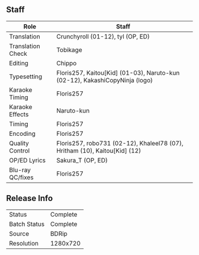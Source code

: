 ## Staff

| Role              | Staff                                                                       |
|-------------------|-----------------------------------------------------------------------------|
| Translation       | Crunchyroll (01-12), tyl (OP, ED)                                           |
| Translation Check | Tobikage                                                                    |
| Editing           | Chippo                                                                      |
| Typesetting       | Floris257, Kaitou[Kid] (01-03), Naruto-kun (02-12), KakashiCopyNinja (logo) |
| Karaoke Timing    | Floris257                                                                   |
| Karaoke Effects   | Naruto-kun                                                                  |
| Timing            | Floris257                                                                   |
| Encoding          | Floris257                                                                   |
| Quality Control   | Floris257, robo731 (02-12), Khaleel78 (07), Hritham (10), Kaitou[Kid] (12)  |
| OP/ED Lyrics      | Sakura_T (OP, ED)                                                           |
| Blu-ray QC/fixes  | Floris257                                                                   |

## Release Info

|              |           |
|--------------|-----------|
| Status       | Complete  |
| Batch Status | Complete  |
| Source       | BDRip     |
| Resolution   | 1280x720  |
